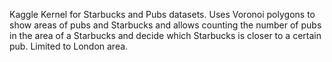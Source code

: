Kaggle Kernel for Starbucks and Pubs datasets. Uses Voronoi polygons to show areas of pubs and Starbucks and allows counting
the number of pubs in the area of a Starbucks and decide which Starbucks is closer to a certain pub.
Limited to London area.
